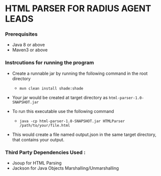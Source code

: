 # HTML PARSER FOR RADIUS AGENT LEADS

### Prerequisites
 - Java 8 or above
 - Maven3 or above
 
### Instrcutions for running the program

 - Create a runnable jar by running the following command in the root directory 
    - ```mvn clean install shade:shade```
    
 - Your jar would be created at target directory as ```html-parser-1.0-SNAPSHOT.jar```
 - To run this executable use the following command
    - ```java -cp html-parser-1.0-SNAPSHOT.jar HTMLParser /path/to/your/file.html```
 - This would create a file named output.json in the same target directory, that contains your output.
 
 
### Third Party Dependencies Used : 
  - Jsoup  for HTML Parsing
  - Jackson for Java Objects Marshalling/Unmarshalling